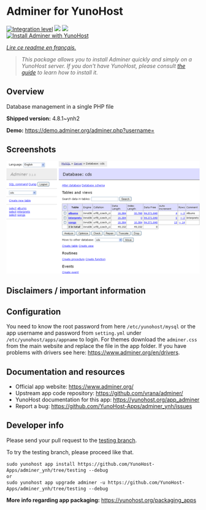 <!--
N.B.: This README was automatically generated by https://github.com/YunoHost/apps/tree/master/tools/README-generator
It shall NOT be edited by hand.
-->

# Adminer for YunoHost

[![Integration level](https://dash.yunohost.org/integration/adminer.svg)](https://dash.yunohost.org/appci/app/adminer) ![](https://ci-apps.yunohost.org/ci/badges/adminer.status.svg) ![](https://ci-apps.yunohost.org/ci/badges/adminer.maintain.svg)  
[![Install Adminer with YunoHost](https://install-app.yunohost.org/install-with-yunohost.svg)](https://install-app.yunohost.org/?app=adminer)

*[Lire ce readme en français.](./README_fr.md)*

> *This package allows you to install Adminer quickly and simply on a YunoHost server.
If you don't have YunoHost, please consult [the guide](https://yunohost.org/#/install) to learn how to install it.*

## Overview

Database management in a single PHP file

**Shipped version:** 4.8.1~ynh2

**Demo:** https://demo.adminer.org/adminer.php?username=

## Screenshots

![](./doc/screenshots/screenshot.png)

## Disclaimers / important information

## Configuration

You need to know the root password from here `/etc/yunohost/mysql` or the app username and password from `setting.yml` under `/etc/yunohost/apps/appname` to login.
For themes download the `adminer.css` from the main website and replace the file in the app folder.
If you have problems with drivers see here: https://www.adminer.org/en/drivers.

## Documentation and resources

* Official app website: https://www.adminer.org/
* Upstream app code repository: https://github.com/vrana/adminer/
* YunoHost documentation for this app: https://yunohost.org/app_adminer
* Report a bug: https://github.com/YunoHost-Apps/adminer_ynh/issues

## Developer info

Please send your pull request to the [testing branch](https://github.com/YunoHost-Apps/adminer_ynh/tree/testing).

To try the testing branch, please proceed like that.
```
sudo yunohost app install https://github.com/YunoHost-Apps/adminer_ynh/tree/testing --debug
or
sudo yunohost app upgrade adminer -u https://github.com/YunoHost-Apps/adminer_ynh/tree/testing --debug
```

**More info regarding app packaging:** https://yunohost.org/packaging_apps